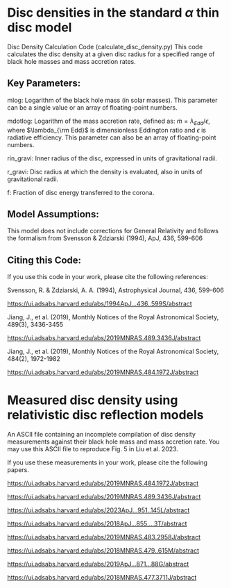 # Disc densities in the standard $\alpha$ thin disc model

Disc Density Calculation Code (calculate_disc_density.py)
This code calculates the disc density at a given disc radius for a specified range of black hole masses and mass accretion rates.

## Key Parameters:
mlog: Logarithm of the black hole mass (in solar masses). This parameter can be a single value or an array of floating-point numbers.

mdotlog: Logarithm of the mass accretion rate, defined as: $\dot{m}=\lambda_{Edd}/\epsilon$, where $\lambda_{\rm Edd}$ is dimensionless Eddington ratio and $\epsilon$ is radiative efficiency. This parameter can also be an array of floating-point numbers.

rin_gravi: Inner radius of the disc, expressed in units of gravitational radii.

r_gravi: Disc radius at which the density is evaluated, also in units of gravitational radii.

f: Fraction of disc energy transferred to the corona.

## Model Assumptions:
This model does not include corrections for General Relativity and follows the formalism from Svensson & Zdziarski (1994), ApJ, 436, 599-606

## Citing this Code:
If you use this code in your work, please cite the following references:

Svensson, R. & Zdziarski, A. A. (1994), Astrophysical Journal, 436, 599-606

https://ui.adsabs.harvard.edu/abs/1994ApJ...436..599S/abstract

Jiang, J., et al. (2019), Monthly Notices of the Royal Astronomical Society, 489(3), 3436-3455

https://ui.adsabs.harvard.edu/abs/2019MNRAS.489.3436J/abstract

Jiang, J., et al. (2019), Monthly Notices of the Royal Astronomical Society, 484(2), 1972-1982

https://ui.adsabs.harvard.edu/abs/2019MNRAS.484.1972J/abstract

# Measured disc density using relativistic disc reflection models

An ASCII file containing an incomplete compilation of disc density measurements against their black hole mass and mass accretion rate. You may use this ASCII file to reproduce Fig. 5 in Liu et al. 2023.

If you use these measurements in your work, please cite the following papers.

https://ui.adsabs.harvard.edu/abs/2019MNRAS.484.1972J/abstract

https://ui.adsabs.harvard.edu/abs/2019MNRAS.489.3436J/abstract

https://ui.adsabs.harvard.edu/abs/2023ApJ...951..145L/abstract

https://ui.adsabs.harvard.edu/abs/2018ApJ...855....3T/abstract

https://ui.adsabs.harvard.edu/abs/2019MNRAS.483.2958J/abstract

https://ui.adsabs.harvard.edu/abs/2018MNRAS.479..615M/abstract

https://ui.adsabs.harvard.edu/abs/2019ApJ...871...88G/abstract

https://ui.adsabs.harvard.edu/abs/2018MNRAS.477.3711J/abstract
